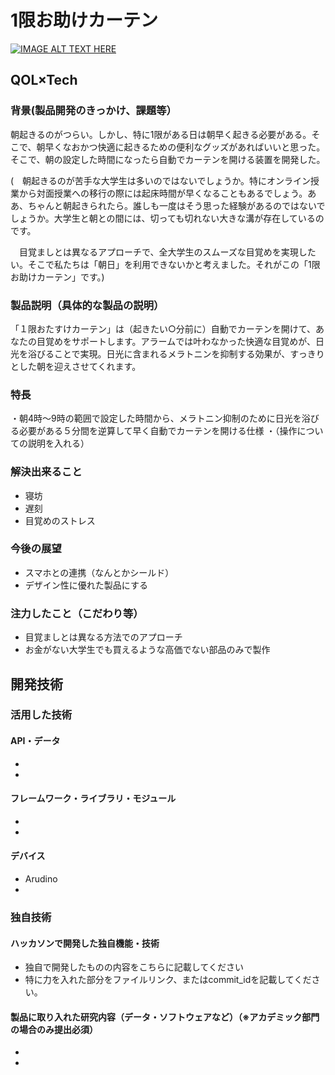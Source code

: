 # 1限お助けカーテン

[![IMAGE ALT TEXT HERE](https://jphacks.com/wp-content/uploads/2020/09/JPHACKS2020_ogp.jpg)](https://www.youtube.com/watch?v=G5rULR53uMk)

## QOL×Tech
### 背景(製品開発のきっかけ、課題等）


朝起きるのがつらい。しかし、特に1限がある日は朝早く起きる必要がある。そこで、朝早くなおかつ快適に起きるための便利なグッズがあればいいと思った。そこで、朝の設定した時間になったら自動でカーテンを開ける装置を開発した。


(　朝起きるのが苦手な大学生は多いのではないでしょうか。特にオンライン授業から対面授業への移行の際には起床時間が早くなることもあるでしょう。ああ、ちゃんと朝起きられたら。誰しも一度はそう思った経験があるのではないでしょうか。大学生と朝との間には、切っても切れない大きな溝が存在しているのです。

　目覚ましとは異なるアプローチで、全大学生のスムーズな目覚めを実現したい。そこで私たちは「朝日」を利用できないかと考えました。それがこの「1限お助けカーテン」です。)

### 製品説明（具体的な製品の説明）


   「１限おたすけカーテン」は（起きたい○分前に）自動でカーテンを開けて、あなたの目覚めをサポートします。アラームでは叶わなかった快適な目覚めが、日光を浴びることで実現。日光に含まれるメラトニンを抑制する効果が、すっきりとした朝を迎えさせてくれます。
 
### 特長
・朝4時～9時の範囲で設定した時間から、メラトニン抑制のために日光を浴びる必要がある５分間を逆算して早く自動でカーテンを開ける仕様
・（操作についての説明を入れる）

### 解決出来ること
* 寝坊
* 遅刻
* 目覚めのストレス

### 今後の展望

* スマホとの連携（なんとかシールド）
* デザイン性に優れた製品にする

### 注力したこと（こだわり等）

* 目覚ましとは異なる方法でのアプローチ
* お金がない大学生でも買えるような高価でない部品のみで製作

## 開発技術
### 活用した技術
#### API・データ
* 
* 

#### フレームワーク・ライブラリ・モジュール
* 
* 

#### デバイス
* Arudino
* 

### 独自技術
#### ハッカソンで開発した独自機能・技術
* 独自で開発したものの内容をこちらに記載してください
* 特に力を入れた部分をファイルリンク、またはcommit_idを記載してください。

#### 製品に取り入れた研究内容（データ・ソフトウェアなど）（※アカデミック部門の場合のみ提出必須）
* 
* 
